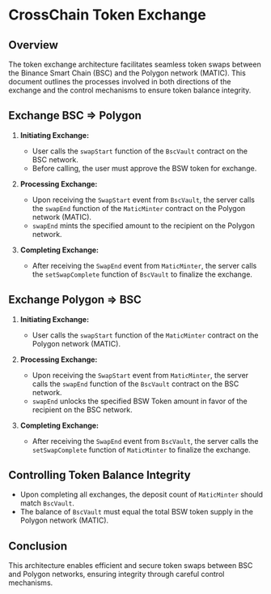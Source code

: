 # CrossChain Token Exchange

## Overview
The token exchange architecture facilitates seamless token swaps between the Binance Smart Chain (BSC) and the Polygon network (MATIC). This document outlines the processes involved in both directions of the exchange and the control mechanisms to ensure token balance integrity.

## Exchange BSC => Polygon
1. **Initiating Exchange:**
   - User calls the `swapStart` function of the `BscVault` contract on the BSC network.
   - Before calling, the user must approve the BSW token for exchange.

2. **Processing Exchange:**
   - Upon receiving the `SwapStart` event from `BscVault`, the server calls the `swapEnd` function of the `MaticMinter` contract on the Polygon network (MATIC).
   - `swapEnd` mints the specified amount to the recipient on the Polygon network.

3. **Completing Exchange:**
   - After receiving the `SwapEnd` event from `MaticMinter`, the server calls the `setSwapComplete` function of `BscVault` to finalize the exchange.

## Exchange Polygon => BSC
1. **Initiating Exchange:**
   - User calls the `swapStart` function of the `MaticMinter` contract on the Polygon network (MATIC).

2. **Processing Exchange:**
   - Upon receiving the `SwapStart` event from `MaticMinter`, the server calls the `swapEnd` function of the `BscVault` contract on the BSC network.
   - `swapEnd` unlocks the specified BSW Token amount in favor of the recipient on the BSC network.

3. **Completing Exchange:**
   - After receiving the `SwapEnd` event from `BscVault`, the server calls the `setSwapComplete` function of `MaticMinter` to finalize the exchange.

## Controlling Token Balance Integrity
- Upon completing all exchanges, the deposit count of `MaticMinter` should match `BscVault`.
- The balance of `BscVault` must equal the total BSW token supply in the Polygon network (MATIC).

## Conclusion
This architecture enables efficient and secure token swaps between BSC and Polygon networks, ensuring integrity through careful control mechanisms.
